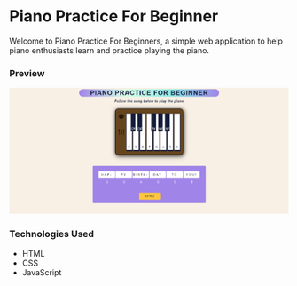 # Piano Practice For Beginner

Welcome to Piano Practice For Beginners, a simple web application to help piano enthusiasts learn and practice playing the piano.

### Preview

![Piano Practice Preview](https://github.com/TechPodx/Code-Challenges-Playbook/blob/61d9356b7ff6391d047bc47d806d587abcf51a77/Piano%20Player/View.png)

### Technologies Used

* HTML
* CSS
* JavaScript

